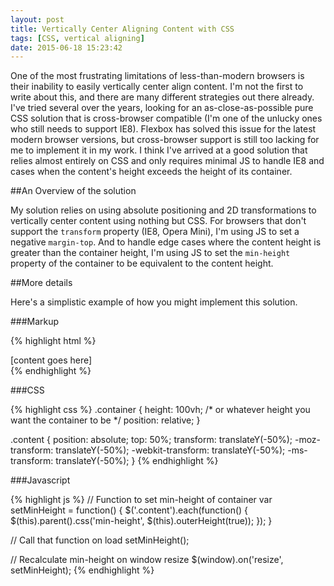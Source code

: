 ```yaml
---
layout: post
title: Vertically Center Aligning Content with CSS
tags: [CSS, vertical aligning]
date: 2015-06-18 15:23:42
---
```


One of the most frustrating limitations of less-than-modern browsers is their
inability to easily vertically center align content. I'm not the first to write
about this, and there are many different strategies out there already. I've tried
several over the years, looking for an as-close-as-possible pure CSS solution that
is cross-browser compatible (I'm one of the unlucky ones who still needs to support
IE8). Flexbox has solved this issue for the latest modern browser versions,
but cross-browser support is still too lacking for me to implement it in my work.
I think I've arrived at a good solution that relies almost entirely on CSS and
only requires minimal JS to handle IE8 and cases when the content's height
exceeds the height of its container.

##An Overview of the solution

My solution relies on using absolute positioning and 2D transformations to vertically
center content using nothing but CSS. For browsers that don't support the `transform`
property (IE8, Opera Mini), I'm using JS to set a negative `margin-top`. And to handle edge cases
where the content height is greater than the container height, I'm using JS to
set the `min-height` property of the container to be equivalent to the content height.

##More details

Here's a simplistic example of how you might implement this solution.

###Markup

{% highlight html %}
<div class="container">
  <div class="content">
    [content goes here]
  </div>
</div>
{% endhighlight %}

###CSS

{% highlight css %}
.container {
  height: 100vh; /* or whatever height you want the container to be */
  position: relative;
}

.content {
  position: absolute;
  top: 50%;
  transform: translateY(-50%);
  -moz-transform: translateY(-50%);
  -webkit-transform: translateY(-50%);
  -ms-transform: translateY(-50%);
}
{% endhighlight %}

###Javascript

{% highlight js %}
// Function to set min-height of container
var setMinHeight = function() {
  $('.content').each(function() {
    $(this).parent().css('min-height', $(this).outerHeight(true));
  });
}

// Call that function on load
setMinHeight();

// Recalculate min-height on window resize
$(window).on('resize', setMinHeight);
{% endhighlight %}
